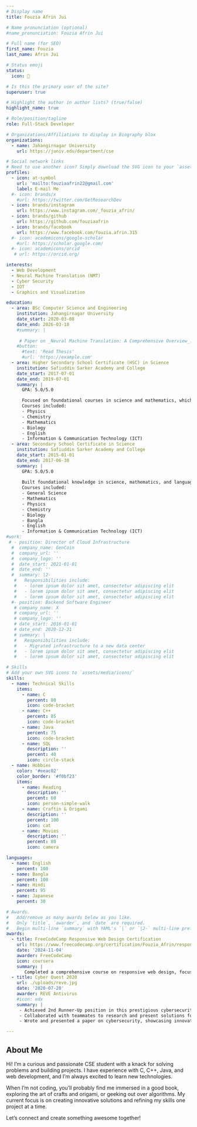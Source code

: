 ```yaml
---
# Display name
title: Fouzia Afrin Jui

# Name pronunciation (optional)
#name_pronunciation: Fouzia Afrin Jui

# Full name (for SEO)
first_name: Fouzia
last_name: Afrin Jui

# Status emoji
status:
  icon: 💮

# Is this the primary user of the site?
superuser: true

# Highlight the author in author lists? (true/false)
highlight_name: true

# Role/position/tagline
role: Full-Stack Developer

# Organizations/Affiliations to display in Biography blox
organizations:
  - name: Jahangirnagar University
    url: https://juniv.edu/department/cse

# Social network links
# Need to use another icon? Simply download the SVG icon to your `assets/media/icons/` folder.
profiles:
  - icon: at-symbol
    url: 'mailto:fouziaafrin22@gmail.com'
    label: E-mail Me
  #- icon: brands/x
    #url: https://twitter.com/GetResearchDev
  - icon: brands/instagram
    url: https://www.instagram.com/_fouzia_afrin/
  - icon: brands/github
    url: https://github.com/fouziaafrin
  - icon: brands/facebook
    url: https://www.facebook.com/fouzia.afrin.315
  #- icon: academicons/google-scholar
    #url: https://scholar.google.com/
  #- icon: academicons/orcid
   # url: https://orcid.org/

interests:
  - Web Development
  - Neural Machine Translation (NMT)
  - Cyber Security
  - IOT
  - Graphics and Visualization

education:
  - area: BSc Computer Science and Engineering
    institution: Jahangirnagar University
    date_start: 2020-03-08
    date_end: 2026-03-10
    #summary: |
      
     # Paper on _Neural Machine Translation: A Comprehensive Overview_. Supervised by [Anup Majumder, Assistant Prof.](https://example.com).
    #button:
      #text: 'Read Thesis'
      #url: 'https://example.com'
  - area: Higher Secondary School Certificate (HSC) in Science
    institution: Safiuddin Sarker Academy and College
    date_start: 2017-07-01
    date_end: 2019-07-01
    summary: |
      GPA: 5.0/5.0

      Focused on foundational courses in science and mathematics, which built a strong base for my computer science journey.
      Courses included:
      - Physics
      - Chemistry
      - Mathematics
      - Biology
      - English
      - Information & Communication Technology (ICT)
  - area: Secondary School Certificate in Science
    institution: Safiuddin Sarker Academy and College
    date_start: 2015-01-01
    date_end: 2017-06-30
    summary: |
      GPA: 5.0/5.0
      
      Built foundational knowledge in science, mathematics, and language arts.
      Courses included:
      - General Science
      - Mathematics
      - Physics
      - Chemistry
      - Biology
      - Bangla
      - English
      - Information & Communication Technology (ICT)
#work:
 # - position: Director of Cloud Infrastructure
  #  company_name: GenCoin
  #  company_url: ''
  #  company_logo: ''
  #  date_start: 2021-01-01
  #  date_end: ''
  #  summary: |2-
   #   Responsibilities include:
   #   - lorem ipsum dolor sit amet, consectetur adipiscing elit
   #   - lorem ipsum dolor sit amet, consectetur adipiscing elit
   #   - lorem ipsum dolor sit amet, consectetur adipiscing elit
  #- position: Backend Software Engineer
   # company_name: X
   # company_url: ''
   # company_logo: ''
   # date_start: 2016-01-01
   # date_end: 2020-12-31
   # summary: |
   #   Responsibilities include:
   #   - Migrated infrastructure to a new data center
   #   - lorem ipsum dolor sit amet, consectetur adipiscing elit
   #   - lorem ipsum dolor sit amet, consectetur adipiscing elit

# Skills
# Add your own SVG icons to `assets/media/icons/`
skills:
  - name: Technical Skills
    items:
      - name: C
        percent: 80
        icon: code-bracket
      - name: C++
        percent: 85
        icon: code-bracket
      - name: Java
        percent: 75
        icon: code-bracket
      - name: SQL
        description: ''
        percent: 40
        icon: circle-stack
  - name: Hobbies
    color: '#eeac02'
    color_border: '#f0bf23'
    items:
      - name: Reading
        description: ''
        percent: 60
        icon: person-simple-walk
      - name: Craftin & Origami
        description: ''
        percent: 100
        icon: cat
      - name: Movies
        description: ''
        percent: 80
        icon: camera

languages:
  - name: English
    percent: 100
  - name: Bangla
    percent: 100
  - name: Hindi
    percent: 95
  - name: Japanese
    percent: 30

# Awards.
#   Add/remove as many awards below as you like.
#   Only `title`, `awarder`, and `date` are required.
#   Begin multi-line `summary` with YAML's `|` or `|2-` multi-line prefix and indent 2 spaces below.
awards:
  - title: FreeCodeCamp Responsive Web Design Certification
    url: https://www.freecodecamp.org/certification/Fouzia_Afrin/responsive-web-design
    date: '2024-11-04'
    awarder: FreeCodeCamp
    icon: coursera
    summary: |
       Completed a comprehensive course on responsive web design, focusing on HTML, CSS, and accessibility. Designed multiple responsive projects using modern web standards.
  - title: Cyber Quest 2020
    url: ./uploads/reve.jpg
    date: '2020-07-20'
    awarder: REVE Antivirus
    #icon: edx
    summary: |  
     - Achieved 2nd Runner-Up position in this prestigious cybersecurity competition.  
     - Collaborated with teammates to research and present solutions for real-world cybersecurity challenges.  
     - Wrote and presented a paper on cybersecurity, showcasing innovative approaches to secure digital systems.  

---
```


## About Me

Hi! I’m a curious and passionate CSE student with a knack for solving problems and building projects. I have experience with C, C++, Java, and web development, and I’m always excited to learn new technologies.

When I’m not coding, you’ll probably find me immersed in a good book, exploring the art of crafts and origami, or geeking out over algorithms. My current focus is on creating innovative solutions and refining my skills one project at a time.

Let’s connect and create something awesome together!